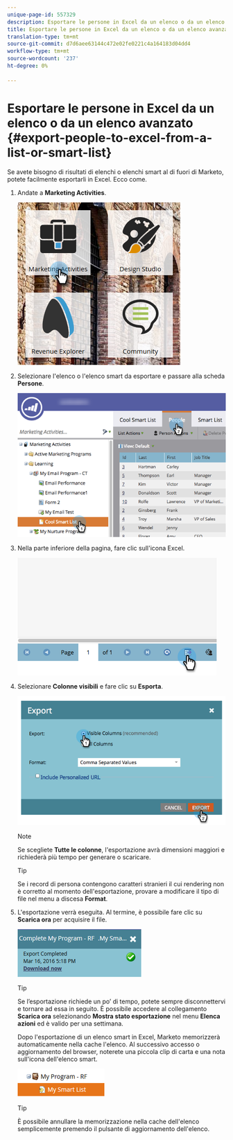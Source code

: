 ```yaml
---
unique-page-id: 557329
description: Esportare le persone in Excel da un elenco o da un elenco avanzato - Marketo Docs - Documentazione prodotto
title: Esportare le persone in Excel da un elenco o da un elenco avanzato
translation-type: tm+mt
source-git-commit: d7d6aee63144c472e02fe0221c4a164183d04dd4
workflow-type: tm+mt
source-wordcount: '237'
ht-degree: 0%

---
```



# Esportare le persone in Excel da un elenco o da un elenco avanzato {#export-people-to-excel-from-a-list-or-smart-list}

Se avete bisogno di risultati di elenchi o elenchi smart al di fuori di Marketo, potete facilmente esportarli in Excel. Ecco come.

1. Andate a **Marketing Activities**.

   ![](assets/ma.png)

1. Selezionare l&#39;elenco o l&#39;elenco smart da esportare e passare alla scheda **Persone**.

   ![](assets/smartlistpeopletab-hands.png)

1. Nella parte inferiore della pagina, fare clic sull&#39;icona Excel.

   ![](assets/exportpeople.png)

1. Selezionare **Colonne visibili** e fare clic su **Esporta**.

   ![](assets/image2014-9-11-14-3a1-3a37.png)

   >[!NOTE]
   >
   >Se scegliete **Tutte le colonne**, l&#39;esportazione avrà dimensioni maggiori e richiederà più tempo per generare o scaricare.

   >[!TIP]
   >
   >Se i record di persona contengono caratteri stranieri il cui rendering non è corretto al momento dell&#39;esportazione, provare a modificare il tipo di file nel menu a discesa **Format**.

1. L&#39;esportazione verrà eseguita. Al termine, è possibile fare clic su **Scarica ora** per acquisire il file.

   ![](assets/popup.png)

   >[!TIP]
   >
   >Se l’esportazione richiede un po’ di tempo, potete sempre disconnettervi e tornare ad essa in seguito. È possibile accedere al collegamento **Scarica ora** selezionando **Mostra stato esportazione** nel menu **Elenca azioni** ed è valido per una settimana.

   Dopo l&#39;esportazione di un elenco smart in Excel, Marketo memorizzerà automaticamente nella cache l&#39;elenco. Al successivo accesso o aggiornamento del browser, noterete una piccola clip di carta e una nota sull&#39;icona dell&#39;elenco smart.

   ![](assets/cached.png)

   >[!TIP]
   >
   >È possibile annullare la memorizzazione nella cache dell&#39;elenco semplicemente premendo il pulsante di aggiornamento dell&#39;elenco.

